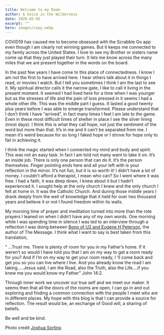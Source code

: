 ```yaml
---
title: Welcome to my Room
author: A Voice in the Wilderness
date: 2020-05-05
excerpt: ""
hero: images/copy.webp
---
```

<!--StartFragment-->

COVID19 has caused me to become obsessed with the Scrabble Go app even though I am clearly not winning games. But it keeps me connected to my family across the United States. I love to see my Brother or sisters name come up that they just played their turn. It lets me know across the many miles that we are present together in the words on the board.

In the past few years I have come to this place of connectedness. I know I am not the first to have arrived here. I hear others talk about it in things I read, or movies I watch. But I tell you sometimes I think I am the last to see it. My spiritual director calls it the narrow gate, I like to call it living in the present moment. It seemed I had lived here for a time when I was younger but as the stresses of life and the pain of loss pressed in it seems I had a whole other life. This was the middle part I guess. It lasted a good twenty plus years before I was able to emerge transformed. Please understand that I don’t think I have “arrived”, in fact many times I feel I am late to the game. Even in these most difficult times of shelter in place I see the silver lining (most days). I think this is what they call hope, not just the sentiment of the word but more than that. It’s in me and it can’t be separated from me. I mean it’s weird because for so long I faked hope or I strove for hope only to fail in achieving it.

I think the magic started when I connected my mind and body and spirit. This was not an easy task. In fact I am told not many want to take it on. It’s an inside job. There is only one person that can do it. It’s the person themselves. Finger pointing ends here and all your left with is your reflection in the mirror. It’s not fun, but it is so worth it! I didn’t have a lot of money. I couldn’t afford a therapist, I mean who can? So I went where it was free. I had a faith, it was deep down, I knew about it but I hadn’t experienced it. I sought help at the only church I knew and the only church I felt at home in. It was the Catholic Church. And during those middle years I drank deeply from the well of knowledge that it held for over two thousand years and believe it or not I found freedom within its walls.

My morning time of prayer and meditation turned into more than the rote prayers I leaned on when I didn’t have any of my own words. One morning while I was spending time in silence I was led to an interview through a reflection I was doing between [Bono of U2 and Eugene H Peterson](https://www.youtube.com/watch?v=-l40S5e90KY&t=655s), the author of The Message. I think what I want to say is best taken from this translation,

“ …Trust me. There is plenty of room for you in my Father’s home. If it weren’t so would I have told you that I am on my way to get a room ready for you? And if I’m on my way to get your room ready, I ‘ll come back and get you so you can live where I live. And you already know the road I am taking…..Jesus said, I am the Road, also the Truth, also the Life….if you knew me you would know my Father” John 14:2.

Through inner work we uncover our true self and we meet our maker. It seems then that all the doors of the rooms are open, I can go in and out exploring and finding a common connection with the people I meet who are in different places. My hope with this blog is that I can provide a source for reflection. The result would be, an exchange of Good will, a sharing of beliefs.

Be well and be kind.

Photo credit [Joshua Sortino](http://sortino.co/)



<!--EndFragment-->